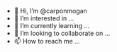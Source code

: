 - 👋 Hi, I’m @carponmogan
- 👀 I’m interested in ...
- 🌱 I’m currently learning ...
- 💞️ I’m looking to collaborate on ...
- 📫 How to reach me ...

<!---
carponmogan/carponmogan is a ✨ special ✨ repository because its `README.md` (this file) appears on your GitHub profile.
You can click the Preview link to take a look at your changes.
--->

